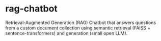 # rag-chatbot
Retrieval-Augmented Generation (RAG) Chatbot that answers questions from a custom document collection using semantic retrieval (FAISS + sentence-transformers) and generation (small open LLM).
